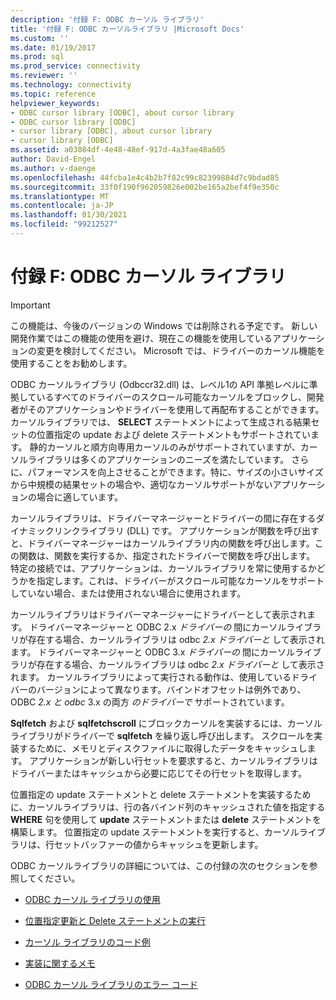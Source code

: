 ```yaml
---
description: '付録 F: ODBC カーソル ライブラリ'
title: '付録 F: ODBC カーソルライブラリ |Microsoft Docs'
ms.custom: ''
ms.date: 01/19/2017
ms.prod: sql
ms.prod_service: connectivity
ms.reviewer: ''
ms.technology: connectivity
ms.topic: reference
helpviewer_keywords:
- ODBC cursor library [ODBC], about cursor library
- ODBC cursor library [ODBC]
- cursor library [ODBC], about cursor library
- cursor library [ODBC]
ms.assetid: a03084df-4e48-48ef-917d-4a3fae48a605
author: David-Engel
ms.author: v-daenge
ms.openlocfilehash: 44fcba1e4c4b2b7f82c99c82399884d7c9bdad85
ms.sourcegitcommit: 33f0f190f962059826e002be165a2bef4f9e350c
ms.translationtype: MT
ms.contentlocale: ja-JP
ms.lasthandoff: 01/30/2021
ms.locfileid: "99212527"
---
```

# <a name="appendix-f-odbc-cursor-library"></a>付録 F: ODBC カーソル ライブラリ
> [!IMPORTANT]  
>  この機能は、今後のバージョンの Windows では削除される予定です。 新しい開発作業ではこの機能の使用を避け、現在この機能を使用しているアプリケーションの変更を検討してください。 Microsoft では、ドライバーのカーソル機能を使用することをお勧めします。  
  
 ODBC カーソルライブラリ (Odbccr32.dll) は、レベル1の API 準拠レベルに準拠しているすべてのドライバーのスクロール可能なカーソルをブロックし、開発者がそのアプリケーションやドライバーを使用して再配布することができます。 カーソルライブラリでは、 **SELECT** ステートメントによって生成される結果セットの位置指定の update および delete ステートメントもサポートされています。 静的カーソルと順方向専用カーソルのみがサポートされていますが、カーソルライブラリは多くのアプリケーションのニーズを満たしています。 さらに、パフォーマンスを向上させることができます。特に、サイズの小さいサイズから中規模の結果セットの場合や、適切なカーソルサポートがないアプリケーションの場合に適しています。  
  
 カーソルライブラリは、ドライバーマネージャーとドライバーの間に存在するダイナミックリンクライブラリ (DLL) です。 アプリケーションが関数を呼び出すと、ドライバーマネージャーはカーソルライブラリ内の関数を呼び出します。この関数は、関数を実行するか、指定されたドライバーで関数を呼び出します。 特定の接続では、アプリケーションは、カーソルライブラリを常に使用するかどうかを指定します。これは、ドライバーがスクロール可能なカーソルをサポートしていない場合、または使用されない場合に使用されます。  
  
 カーソルライブラリはドライバーマネージャーにドライバーとして表示されます。 ドライバーマネージャーと ODBC 2.x *ドライバーの* 間にカーソルライブラリが存在する場合、カーソルライブラリは odbc *2.x ドライバーと* して表示されます。 ドライバーマネージャーと ODBC 3.x *ドライバーの* 間にカーソルライブラリが存在する場合、カーソルライブラリは odbc *2.x ドライバーと* して表示されます。 カーソルライブラリによって実行される動作は、使用しているドライバーのバージョンによって異なります。バインドオフセットは例外であり、ODBC *2.x と odbc* 3.x の両方 *のドライバーで* サポートされています。  
  
 **Sqlfetch** および **sqlfetchscroll** にブロックカーソルを実装するには、カーソルライブラリがドライバーで **sqlfetch** を繰り返し呼び出します。 スクロールを実装するために、メモリとディスクファイルに取得したデータをキャッシュします。 アプリケーションが新しい行セットを要求すると、カーソルライブラリはドライバーまたはキャッシュから必要に応じてその行セットを取得します。  
  
 位置指定の update ステートメントと delete ステートメントを実装するために、カーソルライブラリは、行の各バインド列のキャッシュされた値を指定する **WHERE** 句を使用して **update** ステートメントまたは **delete** ステートメントを構築します。 位置指定の update ステートメントを実行すると、カーソルライブラリは、行セットバッファーの値からキャッシュを更新します。  
  
 ODBC カーソルライブラリの詳細については、この付録の次のセクションを参照してください。  
  
-   [ODBC カーソル ライブラリの使用](../../../odbc/reference/appendixes/using-the-odbc-cursor-library.md)  
  
-   [位置指定更新と Delete ステートメントの実行](../../../odbc/reference/appendixes/executing-positioned-update-and-delete-statements.md)  
  
-   [カーソル ライブラリのコード例](../../../odbc/reference/appendixes/cursor-library-code-example.md)  
  
-   [実装に関するメモ](../../../odbc/reference/appendixes/implementation-notes.md)  
  
-   [ODBC カーソル ライブラリのエラー コード](../../../odbc/reference/appendixes/odbc-cursor-library-error-codes.md)
